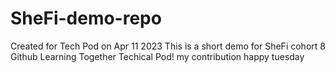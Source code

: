 # SheFi-demo-repo
Created for Tech Pod on Apr 11 2023
This is a short demo for SheFi cohort 8 Github Learning Together Techical Pod!
my contribution
happy tuesday
